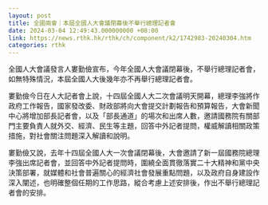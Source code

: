 ```yaml
---
layout: post
title: 全國兩會｜本屆全國人大會議閉幕後不舉行總理記者會
date: 2024-03-04 12:49:43.000000000 +08:00
link: https://news.rthk.hk/rthk/ch/component/k2/1742983-20240304.htm
categories: rthk
---
```


全國人大會議發言人婁勤儉宣布，今年全國人大會議閉幕後，不舉行總理記者會，如無特殊情況，本屆全國人大後幾年亦不再舉行總理記者會。

婁勤儉今日在人大記者會上說，十四屆全國人大二次會議明天開幕，總理李強將作政府工作報告，國家發改委、財政部將向大會提交計劃報告和預算報告，大會新聞中心將增加部長記者會，以及「部長通道」的場次和出席人數，邀請國務院有關部門主要負責人就外交、經濟、民生等主題，回答中外記者提問，權威解讀相關政策措施，對社會關注問題深入解讀和說明。

婁勤儉又說，去年十四屆全國人大一次會議閉幕後，大會邀請了新一屆國務院總理李強出席記者會，並回答中外記者提問時，圍繞全面貫徹落實二十大精神和黨中央決策部署，就媒體和社會普遍關心的經濟社會發展重點問題，以及政府自身建設作深入闡述，也明確整個任期的工作思路，縱合考慮上述安排後，作出不舉行總理記者會的安排。
